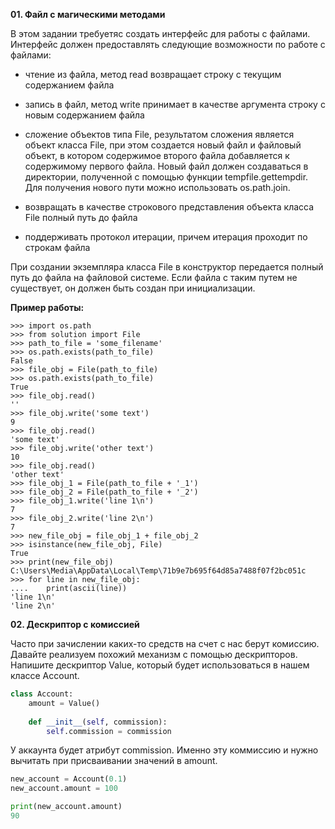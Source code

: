 **01. Файл с магическими методами**

В этом задании требуетяс создать интерфейс для работы с файлами. Интерфейс должен предоставлять следующие возможности по работе с файлами:

- чтение из файла, метод read возвращает строку с текущим содержанием файла

- запись в файл, метод write принимает в качестве аргумента строку с новым содержанием файла

- сложение объектов типа File, результатом сложения является объект класса File, при этом создается новый файл и файловый объект, в котором содержимое второго файла добавляется к содержимому первого файла. Новый файл должен создаваться в директории, полученной с помощью функции tempfile.gettempdir. Для получения нового пути можно использовать os.path.join.

- возвращать в качестве строкового представления объекта класса File полный путь до файла

- поддерживать протокол итерации, причем итерация проходит по строкам файла

При создании экземпляра класса File в конструктор передается полный путь до файла на файловой системе. Если файла с таким путем не существует, он должен быть создан при инициализации.

**Пример работы:**

```
>>> import os.path
>>> from solution import File
>>> path_to_file = 'some_filename'
>>> os.path.exists(path_to_file)
False
>>> file_obj = File(path_to_file)
>>> os.path.exists(path_to_file)
True
>>> file_obj.read()
''
>>> file_obj.write('some text')
9
>>> file_obj.read()
'some text'
>>> file_obj.write('other text')
10
>>> file_obj.read()
'other text'
>>> file_obj_1 = File(path_to_file + '_1')
>>> file_obj_2 = File(path_to_file + '_2')
>>> file_obj_1.write('line 1\n')
7
>>> file_obj_2.write('line 2\n')
7
>>> new_file_obj = file_obj_1 + file_obj_2
>>> isinstance(new_file_obj, File)
True
>>> print(new_file_obj)
C:\Users\Media\AppData\Local\Temp\71b9e7b695f64d85a7488f07f2bc051c
>>> for line in new_file_obj:
....    print(ascii(line))  
'line 1\n'
'line 2\n'
```

**02. Дескриптор с комиссией**

Часто при зачислении каких-то средств на счет с нас берут комиссию. Давайте реализуем похожий механизм с помощью дескрипторов. Напишите дескриптор Value, который будет использоваться в нашем классе Account.

```python
class Account:
    amount = Value()
    
    def __init__(self, commission):
        self.commission = commission
```

У аккаунта будет атрибут commission. Именно эту коммиссию и нужно вычитать при присваивании значений в amount.

```python
new_account = Account(0.1)
new_account.amount = 100

print(new_account.amount)
90
```
